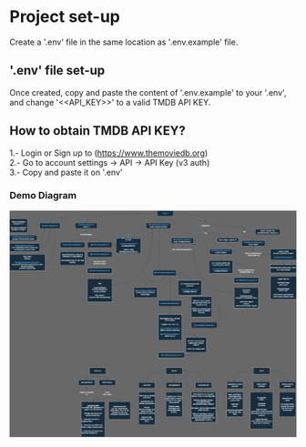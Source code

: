 # Project set-up

Create a '.env' file in the same location as '.env.example' file.

## '.env' file set-up

Once created, copy and paste the content of '.env.example' to your '.env', \
and change '<<API_KEY>>' to a valid TMDB API KEY.

## How to obtain TMDB API KEY?

1.- Login or Sign up to (https://www.themoviedb.org) \
2.- Go to account settings -> API -> API Key (v3 auth) \
3.- Copy and paste it on '.env' 

### Demo Diagram

<img src="./demo-diagram.png" alt="A image of the demo diagram" />
